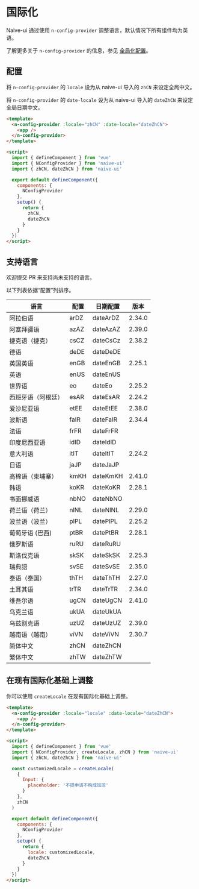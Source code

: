 <!--anchor:on-->

# 国际化

Naive-ui 通过使用 `n-config-provider` 调整语言，默认情况下所有组件均为英语。

了解更多关于 `n-config-provider` 的信息，参见 [全局化配置](../components/config-provider)。

## 配置

将 `n-config-provider` 的 `locale` 设为从 naive-ui 导入的 `zhCN` 来设定全局中文。

将 `n-config-provider` 的 `date-locale` 设为从 naive-ui 导入的 `dateZhCN` 来设定全局日期中文。

```html
<template>
  <n-config-provider :locale="zhCN" :date-locale="dateZhCN">
    <app />
  </n-config-provider>
</template>

<script>
  import { defineComponent } from 'vue'
  import { NConfigProvider } from 'naive-ui'
  import { zhCN, dateZhCN } from 'naive-ui'

  export default defineComponent({
    components: {
      NConfigProvider
    },
    setup() {
      return {
        zhCN,
        dateZhCN
      }
    }
  })
</script>
```

## 支持语言

欢迎提交 PR 来支持尚未支持的语言。

以下列表依据“配置”列排序。

| 语言               | 配置 | 日期配置 | 版本   |
| ------------------ | ---- | -------- | ------ |
| 阿拉伯语           | arDZ | dateArDZ | 2.34.0 |
| 阿塞拜疆语         | azAZ | dateAzAZ | 2.39.0 |
| 捷克语（捷克）     | csCZ | dateCsCz | 2.38.2 |
| 德语               | deDE | dateDeDE |        |
| 英国英语           | enGB | dateEnGB | 2.25.1 |
| 英语               | enUS | dateEnUS |        |
| 世界语             | eo   | dateEo   | 2.25.2 |
| 西班牙语（阿根廷） | esAR | dateEsAR | 2.24.2 |
| 爱沙尼亚语         | etEE | dateEtEE | 2.38.0 |
| 波斯语             | faIR | dateFaIR | 2.34.4 |
| 法语               | frFR | dateFrFR |        |
| 印度尼西亚语       | idID | dateIdID |        |
| 意大利语           | itIT | dateItIT | 2.24.2 |
| 日语               | jaJP | dateJaJP |        |
| 高棉语（柬埔寨）   | kmKH | dateKmKH | 2.41.0 |
| 韩语               | koKR | dateKoKR | 2.28.1 |
| 书面挪威语         | nbNO | dateNbNO |        |
| 荷兰语（荷兰）     | nlNL | dateNlNL | 2.29.0 |
| 波兰语（波兰）     | plPL | datePlPL | 2.25.2 |
| 葡萄牙语 (巴西)    | ptBR | datePtBR | 2.28.1 |
| 俄罗斯语           | ruRU | dateRuRU |        |
| 斯洛伐克语         | skSK | dateSkSK | 2.25.3 |
| 瑞典語             | svSE | dateSvSE | 2.35.0 |
| 泰语（泰国）       | thTH | dateThTH | 2.27.0 |
| 土耳其语           | trTR | dateTrTR | 2.34.0 |
| 维吾尔语           | ugCN | dateUgCN | 2.41.0 |
| 乌克兰语           | ukUA | dateUkUA |        |
| 乌兹别克语         | uzUZ | dateUzUZ | 2.39.0 |
| 越南语（越南）     | viVN | dateViVN | 2.30.7 |
| 简体中文           | zhCN | dateZhCN |        |
| 繁体中文           | zhTW | dateZhTW |        |

## 在现有国际化基础上调整

你可以使用 `createLocale` 在现有国际化基础上调整。

```html
<template>
  <n-config-provider :locale="locale" :date-locale="dateZhCN">
    <app />
  </n-config-provider>
</template>

<script>
  import { defineComponent } from 'vue'
  import { NConfigProvider, createLocale, zhCN } from 'naive-ui'
  import { zhCN, dateZhCN } from 'naive-ui'

  const customizedLocale = createLocale(
    {
      Input: {
        placeholder: '不提申请不构成加班'
      }
    },
    zhCN
  )

  export default defineComponent({
    components: {
      NConfigProvider
    },
    setup() {
      return {
        locale: customizedLocale,
        dateZhCN
      }
    }
  })
</script>
```

